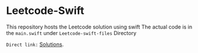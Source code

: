 # Leetcode-Swift
This repository hosts the Leetcode solution using swift
The actual code is in the `main.swift` under `Leetcode-swift-files` Directory 

`Direct link:` <a href="https://github.com/steven-yanh/Leetcode-Swift/blob/main/Leetcode-swift-files/main.swift">Solutions</a>.
